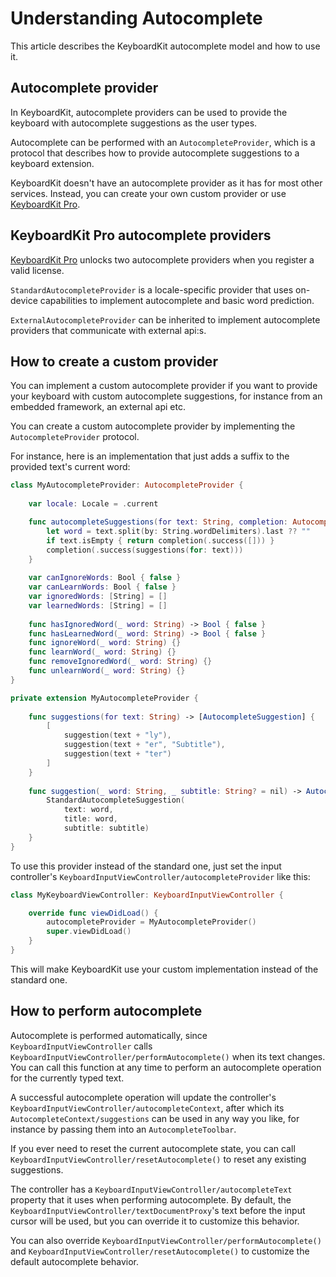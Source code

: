 # Understanding Autocomplete

This article describes the KeyboardKit autocomplete model and how to use it. 


## Autocomplete provider

In KeyboardKit, autocomplete providers can be used to provide the keyboard with autocomplete suggestions as the user types.

Autocomplete can be performed with an ``AutocompleteProvider``, which is a protocol that describes how to provide autocomplete suggestions to a keyboard extension.

KeyboardKit doesn't have an autocomplete provider as it has for most other services. Instead, you can create your own custom provider or use [KeyboardKit Pro][Pro]. 



## KeyboardKit Pro autocomplete providers

[KeyboardKit Pro][Pro] unlocks two autocomplete providers when you register a valid license.

`StandardAutocompleteProvider` is a locale-specific provider that uses on-device capabilities to implement autocomplete and basic word prediction.

`ExternalAutocompleteProvider` can be inherited to implement autocomplete providers that communicate with external api:s.



## How to create a custom provider

You can implement a custom autocomplete provider if you want to provide your keyboard with custom autocomplete suggestions, for instance from an embedded framework, an external api etc.

You can create a custom autocomplete provider by implementing the ``AutocompleteProvider`` protocol.

For instance, here is an implementation that just adds a suffix to the provided text's current word:


```swift
class MyAutocompleteProvider: AutocompleteProvider {
    
    var locale: Locale = .current

    func autocompleteSuggestions(for text: String, completion: AutocompleteCompletion) {
        let word = text.split(by: String.wordDelimiters).last ?? ""
        if text.isEmpty { return completion(.success([])) }
        completion(.success(suggestions(for: text)))
    }
    
    var canIgnoreWords: Bool { false }
    var canLearnWords: Bool { false }
    var ignoredWords: [String] = []
    var learnedWords: [String] = []
    
    func hasIgnoredWord(_ word: String) -> Bool { false }
    func hasLearnedWord(_ word: String) -> Bool { false }
    func ignoreWord(_ word: String) {}
    func learnWord(_ word: String) {}
    func removeIgnoredWord(_ word: String) {}
    func unlearnWord(_ word: String) {}
}

private extension MyAutocompleteProvider {
    
    func suggestions(for text: String) -> [AutocompleteSuggestion] {
        [
            suggestion(text + "ly"),
            suggestion(text + "er", "Subtitle"),
            suggestion(text + "ter")
        ]
    }
    
    func suggestion(_ word: String, _ subtitle: String? = nil) -> AutocompleteSuggestion {
        StandardAutocompleteSuggestion(
            text: word, 
            title: word, 
            subtitle: subtitle)
    }
}
```

To use this provider instead of the standard one, just set the input controller's ``KeyboardInputViewController/autocompleteProvider`` like this:

```swift
class MyKeyboardViewController: KeyboardInputViewController {

    override func viewDidLoad() {
        autocompleteProvider = MyAutocompleteProvider()
        super.viewDidLoad()
    }
}
```

This will make KeyboardKit use your custom implementation instead of the standard one.



## How to perform autocomplete

Autocomplete is performed automatically, since ``KeyboardInputViewController`` calls ``KeyboardInputViewController/performAutocomplete()`` when its text changes. You can call this function at any time to perform an autocomplete operation for the currently typed text. 

A successful autocomplete operation will update the controller's ``KeyboardInputViewController/autocompleteContext``, after which its ``AutocompleteContext/suggestions`` can be used in any way you like, for instance by passing them into an ``AutocompleteToolbar``.

If you ever need to reset the current autocomplete state, you can call ``KeyboardInputViewController/resetAutocomplete()`` to reset any existing suggestions.

The controller has a ``KeyboardInputViewController/autocompleteText`` property that it uses when performing autocomplete. By default, the ``KeyboardInputViewController/textDocumentProxy``'s text before the input cursor will be used, but you can override it to customize this behavior. 

You can also override ``KeyboardInputViewController/performAutocomplete()`` and ``KeyboardInputViewController/resetAutocomplete()`` to customize the default autocomplete behavior. 



[Pro]: https://github.com/KeyboardKit/KeyboardKitPro
